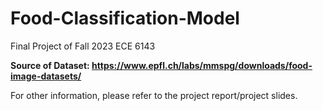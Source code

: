 # Food-Classification-Model
Final Project of Fall 2023 ECE 6143

**Source of Dataset: https://www.epfl.ch/labs/mmspg/downloads/food-image-datasets/**

For other information, please refer to the project report/project slides.
